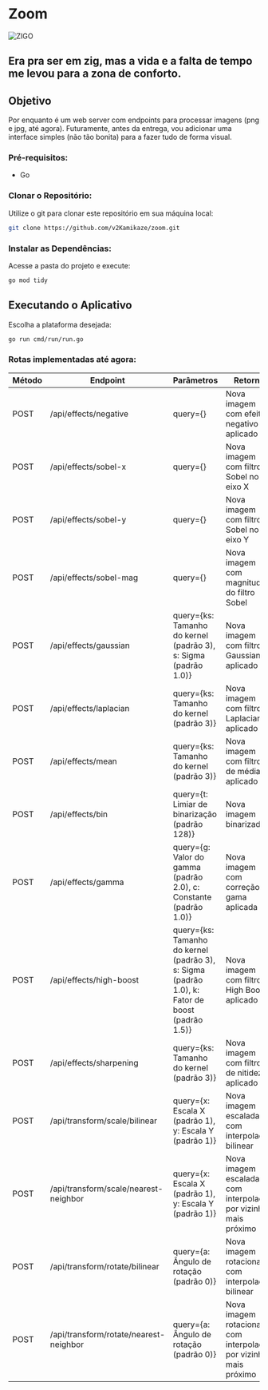 # Zoom

![ZIGO](https://arkiana.com/wp-content/uploads/2023/07/Zig-vs-Go.webp "Zig 🧡 Go")

## Era pra ser em zig, mas a vida e a falta de tempo me levou para a zona de conforto.

## Objetivo

Por enquanto é um web server com endpoints para processar imagens (png e jpg, até agora).
Futuramente, antes da entrega, vou adicionar uma interface simples (não tão bonita) para a fazer tudo de forma visual.

### Pré-requisitos:

- Go

### Clonar o Repositório:

Utilize o git para clonar este repositório em sua máquina local:

```bash
git clone https://github.com/v2Kamikaze/zoom.git
```

### Instalar as Dependências:

Acesse a pasta do projeto e execute:

```bash
go mod tidy
```

## Executando o Aplicativo

Escolha a plataforma desejada:

```bash
go run cmd/run/run.go
```

### Rotas implementadas até agora:

| Método | Endpoint                               | Parâmetros                                                                                      | Retorno                                                           |
| ------ | -------------------------------------- | ----------------------------------------------------------------------------------------------- | ----------------------------------------------------------------- |
| POST   | /api/effects/negative                  | query={}                                                                                        | Nova imagem com efeito negativo aplicado                          |
| POST   | /api/effects/sobel-x                   | query={}                                                                                        | Nova imagem com filtro Sobel no eixo X                            |
| POST   | /api/effects/sobel-y                   | query={}                                                                                        | Nova imagem com filtro Sobel no eixo Y                            |
| POST   | /api/effects/sobel-mag                 | query={}                                                                                        | Nova imagem com magnitude do filtro Sobel                         |
| POST   | /api/effects/gaussian                  | query={ks: Tamanho do kernel (padrão 3), s: Sigma (padrão 1.0)}                                 | Nova imagem com filtro Gaussiano aplicado                         |
| POST   | /api/effects/laplacian                 | query={ks: Tamanho do kernel (padrão 3)}                                                        | Nova imagem com filtro Laplaciano aplicado                        |
| POST   | /api/effects/mean                      | query={ks: Tamanho do kernel (padrão 3)}                                                        | Nova imagem com filtro de média aplicado                          |
| POST   | /api/effects/bin                       | query={t: Limiar de binarização (padrão 128)}                                                   | Nova imagem binarizada                                            |
| POST   | /api/effects/gamma                     | query={g: Valor do gamma (padrão 2.0), c: Constante (padrão 1.0)}                               | Nova imagem com correção gama aplicada                            |
| POST   | /api/effects/high-boost                | query={ks: Tamanho do kernel (padrão 3), s: Sigma (padrão 1.0), k: Fator de boost (padrão 1.5)} | Nova imagem com filtro High Boost aplicado                        |
| POST   | /api/effects/sharpening                | query={ks: Tamanho do kernel (padrão 3)}                                                        | Nova imagem com filtro de nitidez aplicado                        |
| POST   | /api/transform/scale/bilinear          | query={x: Escala X (padrão 1), y: Escala Y (padrão 1)}                                          | Nova imagem escalada com interpolação bilinear                    |
| POST   | /api/transform/scale/nearest-neighbor  | query={x: Escala X (padrão 1), y: Escala Y (padrão 1)}                                          | Nova imagem escalada com interpolação por vizinho mais próximo    |
| POST   | /api/transform/rotate/bilinear         | query={a: Ângulo de rotação (padrão 0)}                                                         | Nova imagem rotacionada com interpolação bilinear                 |
| POST   | /api/transform/rotate/nearest-neighbor | query={a: Ângulo de rotação (padrão 0)}                                                         | Nova imagem rotacionada com interpolação por vizinho mais próximo |
